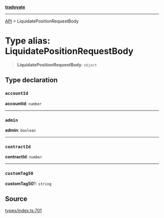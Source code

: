 [**tradovate**](../README.md)

***

[API](../API.md) > LiquidatePositionRequestBody

# Type alias: LiquidatePositionRequestBody

> **LiquidatePositionRequestBody**: `object`

## Type declaration

### `accountId`

**accountId**: `number`

***

### `admin`

**admin**: `boolean`

***

### `contractId`

**contractId**: `number`

***

### `customTag50`

**customTag50**?: `string`

## Source

[types/index.ts:701](https://github.com/cgilly2fast/tradovate-typescript/blob/b1caea5/src/types/index.ts#L701)
